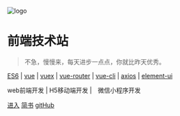 ![logo]()
# 前端技术站
<!-- ## 前端似海，学无止境。 -->
> 不急，慢慢来，每天进步一点点，你就比昨天优秀。

[ES6](http://es6.ruanyifeng.com/) | [vue](https://cn.vuejs.org/index.html) | [vuex](https://vuex.vuejs.org/zh-cn/) | [vue-router](https://router.vuejs.org/zh-cn/) | [vue-cli](https://github.com/vuejs/vue-cli) | [axios](https://github.com/axios/axios) | [element-ui](https://github.com/ElemeFE/element)

 web前端开发 | H5移动端开发 |　微信小程序开发

[进入](前端技术杂谈/好站推荐.md)
[简书](https://www.jianshu.com/u/8fc85165da02)
[gitHub](https://github.com/lavenderGirl?tab=repositories)
<!-- 
背景色
![color](#fff) -->